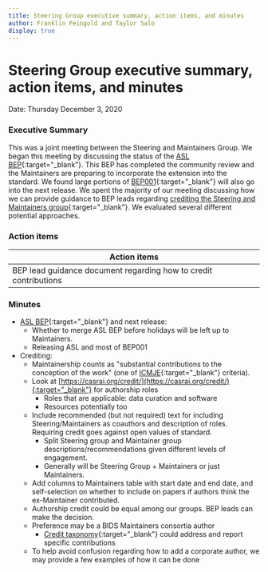 ```yaml
---
title: Steering Group executive summary, action items, and minutes
author: Franklin Feingold and Taylor Salo
display: true
---
```


# Steering Group executive summary, action items, and minutes

Date: Thursday December 3, 2020

<!--more-->

### Executive Summary

This was a joint meeting between the Steering and Maintainers Group. We began this meeting by discussing the status of the [ASL BEP](https://github.com/bids-standard/bids-specification/pull/669){:target="_blank"}. This BEP has completed the community review and the Maintainers are preparing to incorporate the extension into the standard. We found large portions of [BEP001](https://github.com/bids-standard/bids-specification/pulls?q=is%3Apr+bep001){:target="_blank"} will also go into the next release. We spent the majority of our meeting discussing how we can provide guidance to BEP leads regarding [crediting the Steering and Maintainers group](https://github.com/bids-standard/bids-specification/issues/627){:target="_blank"}. We evaluated several different potential approaches.

### Action items

| Action items |
| -------- |
| BEP lead guidance document regarding how to credit contributions |

### Minutes

- [ASL BEP](https://github.com/bids-standard/bids-specification/pull/669){:target="_blank"} and next release:
  - Whether to merge ASL BEP before holidays will be left up to Maintainers.
  - Releasing ASL and most of BEP001
- Crediting:
  - Maintainership counts as "substantial contributions to the conception of the work" (one of [ICMJE](http://www.icmje.org/recommendations/browse/roles-and-responsibilities/defining-the-role-of-authors-and-contributors.html){:target="_blank"} criteria).
  - Look at [https://casrai.org/credit/](https://casrai.org/credit/){:target="_blank"} for authorship roles
    - Roles that are applicable: data curation and software
    - Resources potentially too
  - Include recommended (but not required) text for including Steering/Maintainers as coauthors and description of roles. Requiring credit goes against open values of standard.
    - Split Steering group and Maintainer group descriptions/recommendations given different levels of engagement.
    - Generally will be Steering Group + Maintainers or just Maintainers.
  - Add columns to Maintainers table with start date and end date, and self-selection on whether to include on papers if authors think the ex-Maintainer contributed.
  - Authorship credit could be equal among our groups. BEP leads can make the decision.
  - Preference may be a BIDS Maintainers consortia author
    - [Credit taxonomy](https://casrai.org/credit/){:target="_blank"} could address and report specific contributions
  - To help avoid confusion regarding how to add a corporate author, we may provide a few examples of how it can be done
